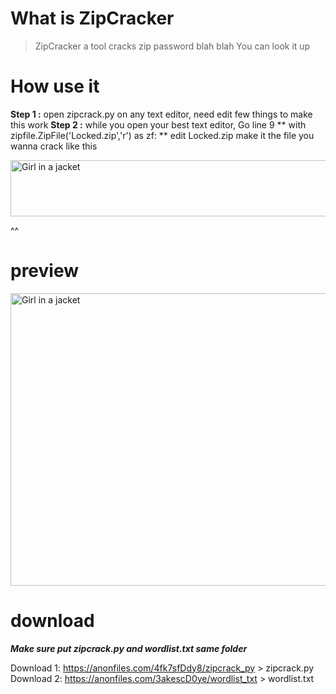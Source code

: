 # What is ZipCracker

> ZipCracker a tool cracks zip password blah blah You can look it up

# How use it

**Step 1 :** open zipcrack.py on any text editor, need edit few things to make this work
**Step 2 :** while you open your best text editor, Go line 9 ** with zipfile.ZipFile('Locked.zip','r') as zf: ** edit Locked.zip make it the file you wanna crack like this 

<img src="https://media.discordapp.net/attachments/986720521473384458/1032077329511501934/unknown.png" alt="Girl in a jacket" width="900" height="90">

^^



# preview

<img src="https://media.discordapp.net/attachments/986720521473384458/1032078214434136125/unknown.png?width=607&height=468" alt="Girl in a jacket" width="607" height="468">

# download

***Make sure put zipcrack.py and wordlist.txt same folder***

Download 1: https://anonfiles.com/4fk7sfDdy8/zipcrack_py > zipcrack.py
Download 2: https://anonfiles.com/3akescD0ye/wordlist_txt > wordlist.txt

